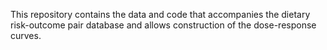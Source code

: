 This repository contains the data and code that accompanies the dietary risk-outcome pair database and allows construction of the dose-response curves. 
